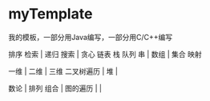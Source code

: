 # myTemplate
我的模板，一部分用Java编写，一部分用C/C++编写

排序 检索 | 递归 搜索 | 贪心        链表 栈 队列 串 | 数组 | 集合 映射        

一维     | 二维     | 三维        二叉树遍历      | 堆   |

数论     | 排列 组合 |            图的遍历        |     |

